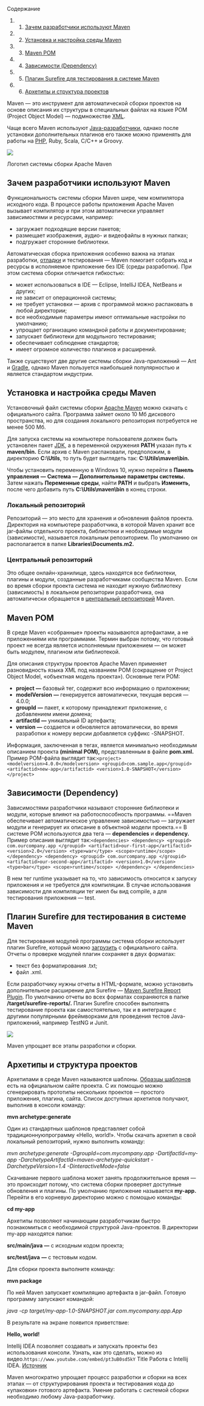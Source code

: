Содержание

1. 1. [Зачем разработчики используют Maven](https://blog.skillfactory.ru/glossary/maven/#зачем-разработчики-используют-maven)
2. 2. [Установка и настройка среды Maven](https://blog.skillfactory.ru/glossary/maven/#установка-и-настройка-среды-maven)
3. 3. [Maven POM](https://blog.skillfactory.ru/glossary/maven/#maven-pom)
4. 4. [Зависимости (Dependency)](https://blog.skillfactory.ru/glossary/maven/#зависимости-dependency)
5. 5. [Плагин Surefire для тестирования в системе Maven](https://blog.skillfactory.ru/glossary/maven/#плагин-surefire-для-тестирования-в-системе-maven)
6. 6. [Архетипы и структура проектов](https://blog.skillfactory.ru/glossary/maven/#архетипы-и-структура-проектов)

Maven — это инструмент для автоматической сборки проектов на основе описания их структуры в специальных файлах на языке POM (Project Object Model) — подмножестве [XML](https://blog.skillfactory.ru/glossary/xml/).

Чаще всего Maven используют [Java-разработчики](https://skillfactory.ru/java-razrabotchik/?utm_source=blog&utm_medium=referral&utm_campaign=maven&utm_content=maven&utm_term=text), однако после установки дополнительных плагинов его также можно применять для работы на [PHP](https://blog.skillfactory.ru/glossary/php/), Ruby, Scala, C/C++ и Groovy.

![](https://blog.skillfactory.ru/wp-content/uploads/2023/02/apache_maven_logo.svg-1603498.png)

Логотип системы сборки Apache Maven

## Зачем разработчики используют Maven

Функциональность системы сборки Maven шире, чем компилятора исходного кода. В процессе работы приложения Apache Maven вызывает компилятор и при этом автоматически управляет зависимостями и ресурсами, например:

- загружает подходящие версии пакетов;
- размещает изображения, аудио- и видеофайлы в нужных папках;
- подгружает сторонние библиотеки. 

Автоматическая сборка приложения особенно важна на этапах разработки, [отладки](https://blog.skillfactory.ru/glossary/otladka-debugging/) и тестирования — Maven помогает собрать код и ресурсы в исполняемое приложение без IDE (среды разработки). При этом система сборки отличается гибкостью:

- может использоваться в IDE — Eclipse, IntelliJ IDEA, NetBeans и других;
- не зависит от операционной системы;
- не требует установки — архив с программой можно распаковать в любой директории;
- все необходимые параметры имеют оптимальные настройки по умолчанию;
- упрощает организацию командной работы и документирование;
- запускает библиотеки для модульного тестирования;
- обеспечивает соблюдение стандартов;
- имеет огромное количество плагинов и расширений.

Также существуют две другие системы сборки Java-приложений — Ant и [Gradle](https://blog.skillfactory.ru/glossary/gradle/), однако Maven пользуется наибольшей популярностью и является стандартом индустрии.

## Установка и настройка среды Maven

Установочный файл системы сборки [Apache Maven](https://maven.apache.org/download.cgi) можно скачать с официального сайта. Программа займет около 10 Мб дискового пространства, но для создания локального репозитория потребуется не менее 500 Мб.

Для запуска системы на компьютере пользователя должен быть установлен пакет [JDK](https://www.oracle.com/java/technologies/downloads/), а в переменной окружения **PATH** указан путь к **maven/bin.** Если архив с Maven распаковали, предположим, в директорию **C:\Utils**, то путь будет выглядеть так: **C:\Utils\maven\bin.**

Чтобы установить переменную в Windows 10, нужно перейти в **Панель управления** **—** **Система** **—** **Дополнительные параметры системы.** Затем нажать **Переменные среды**, найти **PATH** и выбрать **Изменить,** после чего добавить путь **C:\Utils\maven\bin** в конец строки.

### Локальный репозиторий

Репозиторий — это место для хранения и обновления файлов проекта. Директория на компьютере разработчика, в которой Maven хранит все jar-файлы отдельного проекта, библиотеки и необходимые модули (зависимости), называется локальным репозиторием. По умолчанию он располагается в папке **Libraries\Documents\.m2.**

### Центральный репозиторий

Это общее онлайн-хранилище, здесь находятся все библиотеки, плагины и модули, созданные разработчиками сообщества Maven. Если во время сборки проекта система не находит нужную библиотеку (зависимость) в локальном репозитории разработчика, она автоматически обращается в [центральный репозиторий](https://repo.maven.apache.org/maven2/) Maven.

## Maven POM

В среде Maven «собранные» проекты называются артефактами, а не приложениями или программами. Термин выбран потому, что готовый проект не всегда является исполняемым приложением — он может быть модулем, плагином или библиотекой.

Для описания структуры проектов Apache Maven применяет разновидность языка XML под названием POM (сокращение от Project Object Model, «объектная модель проекта»). Основные теги POM:

- **project** **—** базовый тег, содержит всю информацию о приложении;
- **modelVersion** **—** генерируется автоматически, текущая версия — 4.0.0;
- **groupId** **—** пакет, к которому принадлежит приложение, с добавлением имени домена;
- **artifactId** **—** уникальный ID артефакта;
- **version** **—** создается и обновляется автоматически, во время разработки к номеру версии добавляется суффикс -SNAPSHOT.

Информация, заключенная в тегах, является минимально необходимым описанием проекта **(minimal POM),** представленным в файле **pom.xml.** Пример POM-файла выглядит так:`<project> <modelversion>4.0.0</modelversion> <groupid>com.sample.app</groupid> <artifactid>new-app</artifactid> <version>1.0-SNAPSHOT</version> </project>`

## Зависимости (Dependency)

Зависимостями разработчики называют сторонние библиотеки и модули, которые влияют на работоспособность программы. ==Maven обеспечивает автоматическое управление зависимостью — загружает модули и генерирует их описание в объектной модели проекта.== В системе POM используются два тега — **dependencies** и **dependency.** Пример описания выглядит так:`<dependencies> <dependency> <groupid> com.ourcompany.app </groupid> <artifactid>our-first-app</artifactid> <version>2.0</version> <type>war</type> <scope>runtime</scope> </dependency> <dependency> <groupid> com.ourcompany.app </groupid> <artifactid>our-second-app</artifactid> <version>1.0</version> <type>bar</type> <scope>runtime</scope> </dependency> </dependencies>`

В нем тег <scope>runtime</scope> указывает на то, что зависимость относится к запуску приложения и не требуется для компиляции. В случае использования зависимости для компиляции тег имел бы вид <scope>compile</scope>, а для тестирования приложения — <scope>test</scope>.

## Плагин Surefire для тестирования в системе Maven

Для тестирования модулей программы система сборки использует плагин Surefire, который можно [загрузить](https://maven.apache.org/surefire/maven-surefire-plugin/) с официального сайта. Отчеты о проверке модулей плагин сохраняет в двух форматах:

- текст без форматирования .txt;
- файл .xml.

Если разработчику нужны отчеты в HTML-формате, можно установить дополнительное расширение для Surefire — [Maven Surefire Report Plugin](http://maven.apache.org/plugins/maven-surefire-report-plugin/). По умолчанию отчеты во всех форматах сохраняются в папке **/target/surefire-reports/.** Плагин Surefire способен выполнять тестирование проекта как самостоятельно, так и в интеграции с другими популярными фреймворками для проведения тестов Java-приложений, например TestNG и Junit.

![](https://blog.skillfactory.ru/wp-content/uploads/2023/02/image3-2050583.jpg)

Maven упрощает все этапы разработки и сборки.

## Архетипы и структура проектов

Архетипами в среде Maven называются шаблоны. [Образцы шаблонов](https://maven.apache.org/archetypes/index.html) есть на официальном сайте проекта. С их помощью можно сгенерировать прототипы нескольких проектов — простого приложения, плагина, сайта. Список доступных архетипов получают, выполнив в консоли команду:

**mvn archetype:generate**

Один из стандартных шаблонов представляет собой традиционнуюпрограмму «Hello, world!». Чтобы скачать архетип в свой локальный репозиторий, нужно выполнить команду:

_mvn archetype:generate -DgroupId=com.mycompany.app -DartifactId=my-app -DarchetypeArtifactId=maven-archetype-quickstart -DarchetypeVersion=1.4 -DinteractiveMode=false_

Скачивание первого шаблона может занять продолжительное время — это происходит потому, что система сборки проверяет доступные обновления и плагины. По умолчанию приложение называется **my-app.** Перейти в его корневую директорию можно с помощью команды:

**cd my-app**

Архетипы позволяют начинающим разработчикам быстро познакомиться с необходимой структурой Java-проектов. В директории my-app находятся папки:

**src/main/java** **—** с исходным кодом проекта;

**src/test/java** **—** с тестовым кодом.

Для сборки проекта выполните команду:

**mvn package**

По ней Maven запускает компиляцию артефакта в jar-файл. Готовую программу запускают командой:

_java -cp target/my-app-1.0-SNAPSHOT.jar com.mycompany.app.App_

В результате на экране появится приветствие:

**Hello, world!**

Intellij IDEA позволяет создавать и запускать проекты без использования консоли. Узнать, как это сделать, можно из видео.`https://www.youtube.com/embed/pt3uB0sd5kY` Title Работа с Intellij IDEA. [Источник](https://www.youtube.com/channel/UC4ogdcPcIAOOMJktgBMhQnQ)

Maven многократно упрощает процесс разработки и сборки на всех этапах — от структурирования проекта и тестирования кода до «упаковки» готового артефакта. Умение работать с системой сборки необходимо любому Java-разработчику.